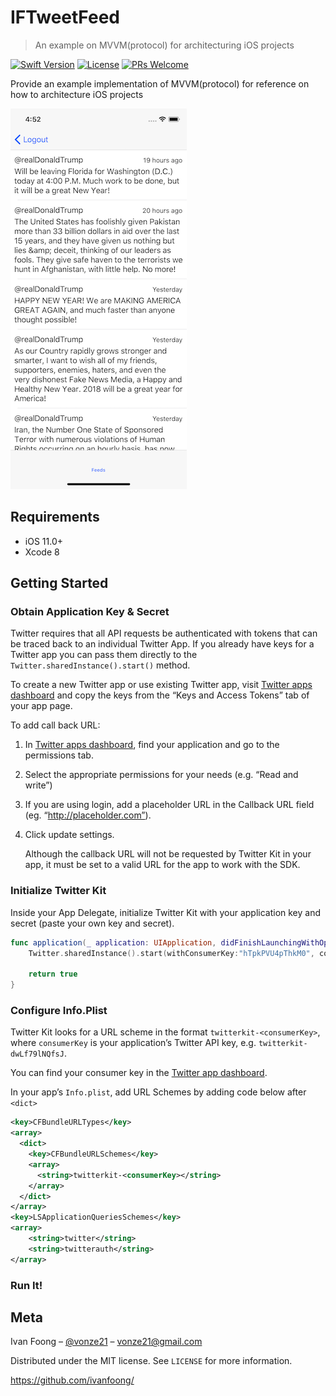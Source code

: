 # IFTweetFeed
> An example on MVVM(protocol) for architecturing iOS projects

[![Swift Version][swift-image]][swift-url]
[![License][license-image]][license-url]
[![PRs Welcome](https://img.shields.io/badge/PRs-welcome-brightgreen.svg?style=flat-square)](http://makeapullrequest.com)

Provide an example implementation of MVVM(protocol) for reference on how to architecture iOS projects

![](screenshot.png)

## Requirements

- iOS 11.0+
- Xcode 8

## Getting Started

### Obtain Application Key & Secret

Twitter requires that all API requests be authenticated with tokens that can be traced back to an individual Twitter App. If you already have keys for a Twitter app you can pass them directly to the `Twitter.sharedInstance().start()` method.

To create a new Twitter app or use existing Twitter app, visit [Twitter apps dashboard](https://apps.twitter.com/) and copy the keys from the “Keys and Access Tokens” tab of your app page.

To add call back URL:

1. In [Twitter apps dashboard](https://apps.twitter.com/), find your application and go to the permissions tab.
2. Select the appropriate permissions for your needs (e.g. “Read and write”)
3. If you are using login, add a placeholder URL in the Callback URL field (eg. “http://placeholder.com”).
4. Click update settings.

	Although the callback URL will not be requested by Twitter Kit in your app, it must be set to a valid URL for the app to work with the SDK.

### Initialize Twitter Kit

Inside your App Delegate, initialize Twitter Kit with your application key and secret (paste your own key and secret).

```swift
func application(_ application: UIApplication, didFinishLaunchingWithOptions launchOptions: [UIApplicationLaunchOptionsKey: Any]?) -> Bool {
    Twitter.sharedInstance().start(withConsumerKey:"hTpkPVU4pThkM0", consumerSecret:"ovEqziMzLpUOF163Qg2mj")

    return true
}
```

### Configure Info.Plist

Twitter Kit looks for a URL scheme in the format `twitterkit-<consumerKey>`, where `consumerKey` is your application’s Twitter API key, e.g. `twitterkit-dwLf79lNQfsJ`.

You can find your consumer key in the [Twitter app dashboard](https://apps.twitter.com/).

In your app’s `Info.plist`, add URL Schemes by adding code below after `<dict>`

```xml
<key>CFBundleURLTypes</key>
<array>
  <dict>
    <key>CFBundleURLSchemes</key>
    <array>
      <string>twitterkit-<consumerKey></string>
    </array>
  </dict>
</array>
<key>LSApplicationQueriesSchemes</key>
<array>
    <string>twitter</string>
    <string>twitterauth</string>
</array>
```

### Run It!

## Meta

Ivan Foong – [@vonze21](https://twitter.com/vonze21) – vonze21@gmail.com

Distributed under the MIT license. See ``LICENSE`` for more information.

<https://github.com/ivanfoong/>

[swift-image]:https://img.shields.io/badge/swift-4.0-orange.svg
[swift-url]: https://swift.org/
[license-image]: https://img.shields.io/badge/License-MIT-blue.svg
[license-url]: LICENSE
